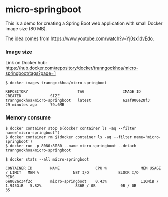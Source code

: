# micro-springboot

This is a demo for creating a Spring Boot web application with small Docker image size (80 MB).

The idea comes from https://www.youtube.com/watch?v=Yj0sx1dvEdo.

### Image size

Link on Docker hub: https://hub.docker.com/repository/docker/tranngockhoa/micro-springboot/tags?page=1

```shell script
$ docker images tranngockhoa/micro-springboot
```

```shell script
REPOSITORY                      TAG                 IMAGE ID            CREATED             SIZE
tranngockhoa/micro-springboot   latest              62af900e28f3        29 minutes ago      79.6MB
```

### Memory consume
```shell script
$ docker container stop $(docker container ls -aq --filter name='micro-springboot')
$ docker container rm $(docker container ls -aq --filter name='micro-springboot')
$ docker run -p 8080:8080 --name micro-springboot --detach tranngockhoa/micro-springboot

$ docker stats --all micro-springboot
```
```shell script
CONTAINER ID        NAME                CPU %               MEM USAGE / LIMIT   MEM %               NET I/O             BLOCK I/O           PIDS
6e802ac34f2c        micro-springboot    0.43%               116MiB / 1.945GiB   5.82%               836B / 0B           0B / 0B             35
```

